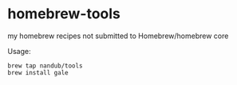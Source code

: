 homebrew-tools
=========

my homebrew recipes not submitted to Homebrew/homebrew core

Usage:

    brew tap nandub/tools
    brew install gale
  
